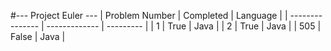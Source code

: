 #--- Project Euler ---
| Problem Number  | Completed     | Language  |
| --------------- | ------------- | --------- |
| 1               | True          | Java      |
| 2               | True          | Java      |
| 505             | False         | Java      |
